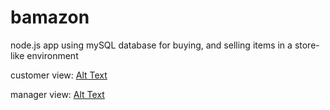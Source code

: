 # bamazon
node.js app using mySQL database for buying, and selling items in a store-like environment

customer view: 
[Alt Text](https://github.com/timstarkk/bamazon/blob/master/gifs%20of%20app%20running/customer.gif)

manager view:
[Alt Text](https://github.com/timstarkk/bamazon/blob/master/gifs%20of%20app%20running/manager.gif)
